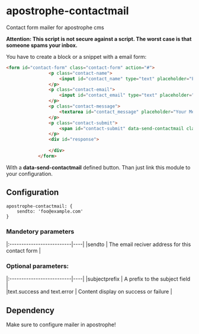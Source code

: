 # apostrophe-contactmail
Contact form mailer for apostrophe cms

**Attention: This script is not secure against a script. The worst case is that someone spams your inbox.**

You have to create a block or a snippet with a email form: 

```html
<form id="contact-form" class="contact-form" action="#">
            	<p class="contact-name">
            		<input id="contact_name" type="text" placeholder="Full Name" value="" name="name" />
                </p>
                <p class="contact-email">
                	<input id="contact_email" type="text" placeholder="Email Address" value="" name="email" />
                </p>
                <p class="contact-message">
                	<textarea id="contact_message" placeholder="Your Message" name="message" rows="15" cols="40"></textarea>
                </p>
                <p class="contact-submit">
                	<span id="contact-submit" data-send-contactmail class="submit">Send Your Email</span>
                </p>
                <div id="response">
                
                </div>
            </form>
```

With a **data-send-contactmail** defined button. Than just link this module to your configuration. 

## Configuration

```
apostrophe-contactmail: { 
    sendto: 'foo@example.com'
}
```

### Mandetory parameters

|:--------------------------|----|
|sendto                       | The email reciver address for this contact form  |  


### Optional parameters:

|:--------------------------|----|
|subjectprefix             | A prefix to the subject field |  
|text.success and text.error             | Content display on success or failure |  

## Dependency ##

Make sure to configure mailer in apostrophe! 




